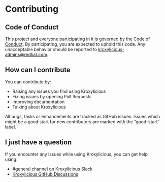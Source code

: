 # Contributing

## Code of Conduct

This project and everyone participating in it is governed by the [Code of Conduct](CODE_OF_CONDUCT.md).
By participating, you are expected to uphold this code. 
Any unacceptable behavior should be reported to [kroxylicious-admins@redhat.com](mailto:kroxylicious-admins@redhat.com).

## How can I contribute

You can contribute by:

* Raising any issues you find using Kroxylicious
* Fixing issues by opening Pull Requests
* Improving documentation
* Talking about Kroxylicious

All bugs, tasks or enhancements are tracked as GitHub issues.
Issues which might be a good start for new contributors are marked with the “good-start” label.

## I just have a question

If you encounter any issues while using Kroxylicious, you can get help using:

- [#general channel on Kroxylicious Slack](https://kroxylicious.slack.com/)
- [Kroxylicious GitHub Discussions](https://github.com/kroxylicious/kroxylicious/discussions)
